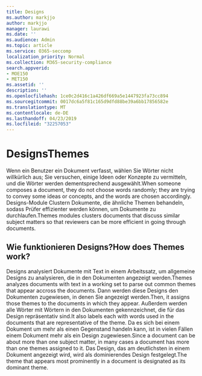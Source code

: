 ```yaml
---
title: Designs
ms.author: markjjo
author: markjjo
manager: laurawi
ms.date: ''
ms.audience: Admin
ms.topic: article
ms.service: O365-seccomp
localization_priority: Normal
ms.collection: M365-security-compliance
search.appverid:
- MOE150
- MET150
ms.assetid: ''
description: ''
ms.openlocfilehash: 1ce0c2d416c1a426df669a5e1447923fa73cc894
ms.sourcegitcommit: 0017dc6a5f81c165d9dfd88be39a6bb17856582e
ms.translationtype: MT
ms.contentlocale: de-DE
ms.lasthandoff: 04/23/2019
ms.locfileid: "32257053"
---
```

# <a name="themes"></a><span data-ttu-id="e967c-102">Designs</span><span class="sxs-lookup"><span data-stu-id="e967c-102">Themes</span></span>

<span data-ttu-id="e967c-103">Wenn ein Benutzer ein Dokument verfasst, wählen Sie Wörter nicht willkürlich aus; Sie versuchen, einige Ideen oder Konzepte zu vermitteln, und die Wörter werden dementsprechend ausgewählt.</span><span class="sxs-lookup"><span data-stu-id="e967c-103">When someone composes a document, they do not choose words randomly; they are trying to convey some ideas or concepts, and the words are chosen accordingly.</span></span> <span data-ttu-id="e967c-104">Designs-Module Clustern Dokumente, die ähnliche Themen behandeln, sodass Prüfer effizienter werden können, um Dokumente zu durchlaufen.</span><span class="sxs-lookup"><span data-stu-id="e967c-104">Themes modules clusters documents that discuss similar subject matters so that reviewers can be more efficient in going through documents.</span></span>

## <a name="how-does-themes-work"></a><span data-ttu-id="e967c-105">Wie funktionieren Designs?</span><span class="sxs-lookup"><span data-stu-id="e967c-105">How does Themes work?</span></span>

<span data-ttu-id="e967c-106">Designs analysiert Dokumente mit Text in einem Arbeitssatz, um allgemeine Designs zu analysieren, die in den Dokumenten angezeigt werden.</span><span class="sxs-lookup"><span data-stu-id="e967c-106">Themes analyzes documents with text in a working set to parse out common themes that appear accross the documents.</span></span> <span data-ttu-id="e967c-107">Dann werden diese Designs den Dokumenten zugewiesen, in denen Sie angezeigt werden.</span><span class="sxs-lookup"><span data-stu-id="e967c-107">Then, it assigns those themes to the documents in which they appear.</span></span> <span data-ttu-id="e967c-108">Außerdem werden alle Wörter mit Wörtern in den Dokumenten gekennzeichnet, die für das Design repräsentativ sind.</span><span class="sxs-lookup"><span data-stu-id="e967c-108">It also labels each with words used in the documents that are representative of the theme.</span></span> <span data-ttu-id="e967c-109">Da es sich bei einem Dokument um mehr als einen Gegenstand handeln kann, ist in vielen Fällen einem Dokument mehr als ein Design zugewiesen.</span><span class="sxs-lookup"><span data-stu-id="e967c-109">Since a document can be about more than one subject matter, in many cases a document has more than one themes assigned to it.</span></span> <span data-ttu-id="e967c-110">Das Design, das am deutlichsten in einem Dokument angezeigt wird, wird als dominierendes Design festgelegt.</span><span class="sxs-lookup"><span data-stu-id="e967c-110">The theme that appears most prominently in a document is designated as its dominant theme.</span></span>